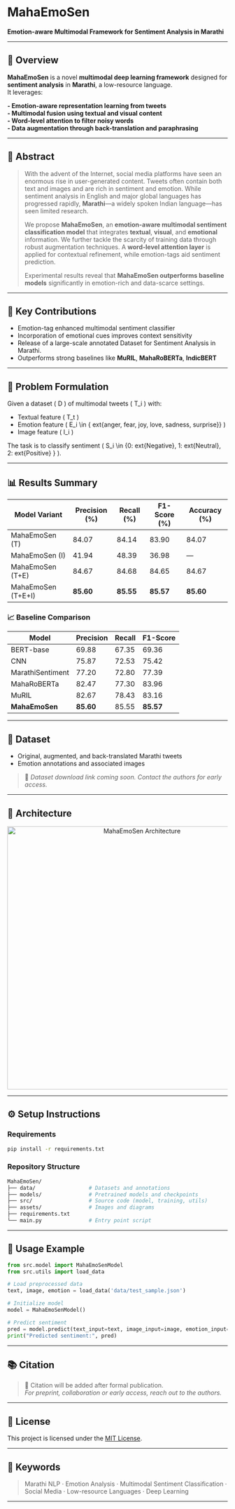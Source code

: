 # MahaEmoSen

**Emotion-aware Multimodal Framework for Sentiment Analysis in Marathi**

---

## 🧠 Overview

**MahaEmoSen** is a novel **multimodal deep learning framework** designed for **sentiment analysis** in **Marathi**, a low-resource language.   
 It leverages:

**- Emotion-aware representation learning from tweets**  
**- Multimodal fusion using textual and visual content**  
**- Word-level attention to filter noisy words**  
**- Data augmentation through back-translation and paraphrasing**  

---

## 📰 Abstract

> With the advent of the Internet, social media platforms have seen an enormous rise in user-generated content. Tweets often contain both text and images and are rich in sentiment and emotion. While sentiment analysis in English and major global languages has progressed rapidly, **Marathi**—a widely spoken Indian language—has seen limited research.
>
> We propose **MahaEmoSen**, an **emotion-aware multimodal sentiment classification model** that integrates **textual**, **visual**, and **emotional** information. We further tackle the scarcity of training data through robust augmentation techniques. A **word-level attention layer** is applied for contextual refinement, while emotion-tags aid sentiment prediction.
>
> Experimental results reveal that **MahaEmoSen outperforms baseline models** significantly in emotion-rich and data-scarce settings.

---

## 🧪 Key Contributions

- Emotion-tag enhanced multimodal sentiment classifier
- Incorporation of emotional cues improves context sensitivity
- Release of a large-scale annotated Dataset for Sentiment Analysis in Marathi.
- Outperforms strong baselines like **MuRIL**, **MahaRoBERTa**, **IndicBERT**

---

## 🧾 Problem Formulation

Given a dataset \( D \) of multimodal tweets \( T_i \) with:

- Textual feature \( T_t \)
- Emotion feature \( E_i \in \{	ext{anger, fear, joy, love, sadness, surprise}\} \)
- Image feature \( I_i \)

The task is to classify sentiment \( S_i \in \{0: 	ext{Negative}, 1: 	ext{Neutral}, 2: 	ext{Positive} \} \).

---

## 📊 Results Summary

| Model Variant         | Precision (%) | Recall (%) | F1-Score (%) | Accuracy (%) |
|-----------------------|---------------|-------------|---------------|---------------|
| MahaEmoSen (T)        | 84.07         | 84.14       | 83.90         | 84.07         |
| MahaEmoSen (I)        | 41.94         | 48.39       | 36.98         | —             |
| MahaEmoSen (T+E)      | 84.67         | 84.68       | 84.65         | 84.67         |
| MahaEmoSen (T+E+I)    | **85.60**     | **85.55**   | **85.57**     | **85.60**     |

### 📈 Baseline Comparison

| Model             | Precision | Recall | F1-Score |
|------------------|-----------|--------|----------|
| BERT-base        | 69.88     | 67.35  | 69.36    |
| CNN              | 75.87     | 72.53  | 75.42    |
| MarathiSentiment | 77.20     | 72.80  | 77.39    |
| MahaRoBERTa      | 82.47     | 77.30  | 83.96    |
| MuRIL            | 82.67     | 78.43  | 83.16    |
| **MahaEmoSen**   | **85.60** | 85.55  | **85.57**|

---

## 📂 Dataset

- Original, augmented, and back-translated Marathi tweets
- Emotion annotations and associated images

> 📢 _Dataset download link coming soon. Contact the authors for early access._

---

## 🧩 Architecture

<p align="center">
  <img src="assets/mahaemosen-architecture.png" alt="MahaEmoSen Architecture" width="600"/>
</p>

---

## ⚙️ Setup Instructions

### Requirements

```bash
pip install -r requirements.txt
```

### Repository Structure

```bash
MahaEmoSen/
├── data/                 # Datasets and annotations
├── models/               # Pretrained models and checkpoints
├── src/                  # Source code (model, training, utils)
├── assets/               # Images and diagrams
├── requirements.txt
└── main.py               # Entry point script
```

---

## 🚀 Usage Example

```python
from src.model import MahaEmoSenModel
from src.utils import load_data

# Load preprocessed data
text, image, emotion = load_data('data/test_sample.json')

# Initialize model
model = MahaEmoSenModel()

# Predict sentiment
pred = model.predict(text_input=text, image_input=image, emotion_input=emotion)
print("Predicted sentiment:", pred)
```

---

## 📚 Citation

> 📌 Citation will be added after formal publication.  
> _For preprint, collaboration or early access, reach out to the authors._

---

## 🧾 License

This project is licensed under the [MIT License](LICENSE).

---

## 📌 Keywords

> Marathi NLP · Emotion Analysis · Multimodal Sentiment Classification · Social Media · Low-resource Languages · Deep Learning

---
